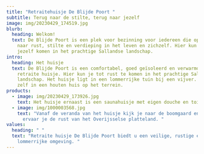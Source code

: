 ```yaml
---
title: "Retraitehuisje De Blijde Poort "
subtitle: Terug naar de stilte, terug naar jezelf
image: img/20230429_174519.jpg
blurb:
  heading: Welkom!
  text: De Blijde Poort is een plek voor bezinning voor iedereen die op zoek is
    naar rust, stilte en verdieping in het leven en zichzelf. Hier kun je tot
    jezelf komen in het prachtige Sallandse landschap.
intro:
  heading: Het huisje
  text: De Blijde Poort is een comfortabel, goed geïsoleerd en verwarmd houten
    retraite huisje. Hier kun je tot rust te komen in het prachtige Sallandse
    landschap. Het huisje ligt in een lommerrijke tuin bij een vijver. We wonen
    zelf in een houten huis op het terrein.
products:
  - image: img/20230429_173926.jpg
    text: Het huisje ernaast is een saunahuisje met eigen douche en toilet.
  - image: img/1000003568.jpg
    text: "Vanaf de veranda van het huisje kijk je naar de boomgaard en de vijver en
      ervaar je de rust van het Overijsselse platteland. "
values:
  heading: " "
  text: "Retraite huisje De Blijde Poort biedt u een veilige, rustige en
    lommerrijke omgeving. "
---
```

